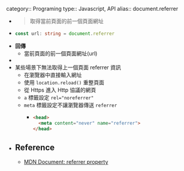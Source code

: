 category:: Programing
type:: Javascript, API
alias:: document.referrer

- > 取得當前頁面的前一個頁面網址
- ```typescript
  const url: string = document.referrer
  ```
- **回傳**
	- 當前頁面的前一個頁面網址(url)
-
- 某些場景下無法取得上一個頁面 referrer 資訊
	- 在瀏覽器中直接輸入網址
	- 使用 `location.reload()` 重整頁面
	- 從 Https 進入 Http 協議的網頁
	- `a` 標籤設定 `rel="noreferrer"`
	- `meta` 標籤設定不讓瀏覽器傳送 `referrer`
		- ```html
		  <head>
		    <meta content="never" name="referrer">
		  </head>
		  ```
- ## Reference
	- [MDN Document: referrer property](https://developer.mozilla.org/en-US/docs/Web/API/Document/referrer)